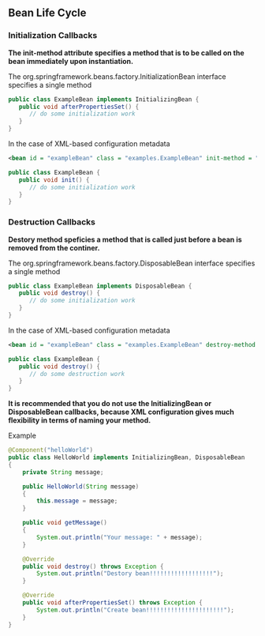 ## Bean Life Cycle

### Initialization Callbacks

**The init-method attribute specifies a method that is to be called on the bean immediately upon instantiation.**

The org.springframework.beans.factory.InitializationBean interface specifies a single method

```java
public class ExampleBean implements InitializingBean {
   public void afterPropertiesSet() {
      // do some initialization work
   }
}
```
In the case of XML-based configuration metadata

```xml
<bean id = "exampleBean" class = "examples.ExampleBean" init-method = "init"/>
```

```java
public class ExampleBean {
   public void init() {
      // do some initialization work
   }
}
```

### Destruction Callbacks

**Destory method speficies a method that is called just before a bean is removed from the continer.**

The org.springframework.beans.factory.DisposableBean interface specifies a single method

```java
public class ExampleBean implements DisposableBean {
   public void destroy() {
      // do some initialization work
   }
}
```

In the case of XML-based configuration metadata

```xml
<bean id = "exampleBean" class = "examples.ExampleBean" destroy-method = "destroy"/>
```

```java
public class ExampleBean {
   public void destroy() {
      // do some destruction work
   }
}
```

**It is recommended that you do not use the InitializingBean or DisposableBean callbacks, because XML configuration gives much flexibility in terms of naming your method.**

Example 
```java
@Component("helloWorld")
public class HelloWorld implements InitializingBean, DisposableBean
{
    private String message;

    public HelloWorld(String message)
    {
        this.message = message;
    }

    public void getMessage()
    {
        System.out.println("Your message: " + message);
    }

    @Override
    public void destroy() throws Exception {
        System.out.println("Destory bean!!!!!!!!!!!!!!!!!!");
    }

    @Override
    public void afterPropertiesSet() throws Exception {
        System.out.println("Create bean!!!!!!!!!!!!!!!!!!!!!!");
    }
}
```